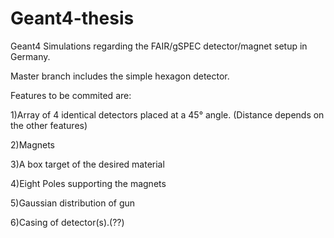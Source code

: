# Geant4-thesis

Geant4 Simulations regarding the FAIR/gSPEC detector/magnet setup in Germany.

Master branch includes the simple hexagon detector.

Features to be commited are:

1)Array of 4 identical detectors placed at a 45° angle. (Distance depends on the other features)

2)Magnets

3)A box target of the desired material

4)Eight Poles supporting the magnets

5)Gaussian distribution of gun

6)Casing of detector(s).(??)
